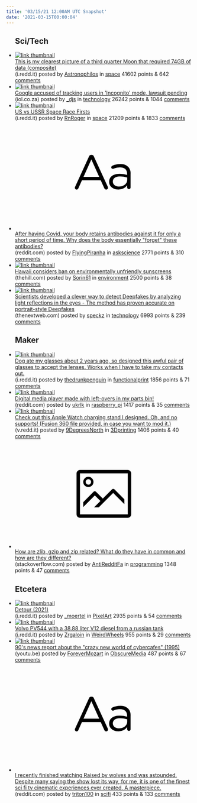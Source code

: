 ```yaml
---
title: '03/15/21 12:00AM UTC Snapshot'
date: '2021-03-15T00:00:04'
---
```

<ul>
<h2>Sci/Tech</h2>

<li><a href='https://i.redd.it/sq65q9vocym61.jpg'><img src='https://b.thumbs.redditmedia.com/hb8Q4p-5CfEO0tA0MUPQALkScZ5K6Q5RP80enp_A6Ro.jpg' alt='link thumbnail'></a><div><div class='linkTitle'><a href='https://i.redd.it/sq65q9vocym61.jpg'>This is my clearest picture of a third quarter Moon that required 74GB of data (composite)</a></div>(i.redd.it) posted by <a href='https://www.reddit.com/user/Astronophilos'>Astronophilos</a> in <a href='https://www.reddit.com/r/space'>space</a> 41602 points & 642 <a href='https://www.reddit.com/r/space/comments/m4r5hj/this_is_my_clearest_picture_of_a_third_quarter/'>comments</a></div></li>

<li><a href='https://www.iol.co.za/news/world/google-accused-of-tracking-users-in-incognito-mode-lawsuit-pending-7e0337fd-b4b5-543d-a37d-3af9b5d0b2ea'><img src='https://a.thumbs.redditmedia.com/K4D-PfBwLLgHhCxpbOv2kXDgwUt9QWNzjmeSNssyyk8.jpg' alt='link thumbnail'></a><div><div class='linkTitle'><a href='https://www.iol.co.za/news/world/google-accused-of-tracking-users-in-incognito-mode-lawsuit-pending-7e0337fd-b4b5-543d-a37d-3af9b5d0b2ea'>Google accused of tracking users in 'Incognito' mode, lawsuit pending</a></div>(iol.co.za) posted by <a href='https://www.reddit.com/user/_djs'>_djs</a> in <a href='https://www.reddit.com/r/technology'>technology</a> 26242 points & 1044 <a href='https://www.reddit.com/r/technology/comments/m4qdvt/google_accused_of_tracking_users_in_incognito/'>comments</a></div></li>

<li><a href='https://i.redd.it/6nq0t69bj1n61.png'><img src='https://b.thumbs.redditmedia.com/OPXJeeWEWxrrF6ILNMgb983WIetvlY0GCTWLd6m200o.jpg' alt='link thumbnail'></a><div><div class='linkTitle'><a href='https://i.redd.it/6nq0t69bj1n61.png'>US vs USSR Space Race Firsts</a></div>(i.redd.it) posted by <a href='https://www.reddit.com/user/RnRoger'>RnRoger</a> in <a href='https://www.reddit.com/r/space'>space</a> 21209 points & 1833 <a href='https://www.reddit.com/r/space/comments/m51f85/us_vs_ussr_space_race_firsts/'>comments</a></div></li>

<li><a href='https://www.reddit.com/r/askscience/comments/m4q2m9/after_having_covid_your_body_retains_antibodies/'><svg version='1.1' viewBox='-34 -12 104 64' preserveAspectRatio='xMidYMid slice' xmlns='http://www.w3.org/2000/svg' xmlns:xlink='http://www.w3.org/1999/xlink'>
    <title>text link thumbnail</title>
    <path d='M12.19,8.84a1.45,1.45,0,0,0-1.4-1h-.12a1.46,1.46,0,0,0-1.42,1L1.14,26.56a1.29,1.29,0,0,0-.14.59,1,1,0,0,0,1,1,1.12,1.12,0,0,0,1.08-.77l2.08-4.65h11l2.08,4.59a1.24,1.24,0,0,0,1.12.83,1.08,1.08,0,0,0,1.08-1.08,1.64,1.64,0,0,0-.14-.57ZM6.08,20.71l4.59-10.22,4.6,10.22Z'>
    </path>
    <path d='M32.24,14.78A6.35,6.35,0,0,0,27.6,13.2a11.36,11.36,0,0,0-4.7,1,1,1,0,0,0-.58.89,1,1,0,0,0,.94.92,1.23,1.23,0,0,0,.39-.08,8.87,8.87,0,0,1,3.72-.81c2.7,0,4.28,1.33,4.28,3.92v.5a15.29,15.29,0,0,0-4.42-.61c-3.64,0-6.14,1.61-6.14,4.64v.05c0,2.95,2.7,4.48,5.37,4.48a6.29,6.29,0,0,0,5.19-2.48V26.9a1,1,0,0,0,1,1,1,1,0,0,0,1-1.06V19A5.71,5.71,0,0,0,32.24,14.78Zm-.56,7.7c0,2.28-2.17,3.89-4.81,3.89-1.94,0-3.61-1.06-3.61-2.86v-.06c0-1.8,1.5-3,4.2-3a15.2,15.2,0,0,1,4.22.61Z'>
    </path>
    </svg></a><div><div class='linkTitle'><a href='https://www.reddit.com/r/askscience/comments/m4q2m9/after_having_covid_your_body_retains_antibodies/'>After having Covid, your body retains antibodies against it for only a short period of time. Why does the body essentially "forget" these antibodies?</a></div>(reddit.com) posted by <a href='https://www.reddit.com/user/FlyingPiranha'>FlyingPiranha</a> in <a href='https://www.reddit.com/r/askscience'>askscience</a> 2771 points & 310 <a href='https://www.reddit.com/r/askscience/comments/m4q2m9/after_having_covid_your_body_retains_antibodies/'>comments</a></div></li>

<li><a href='https://thehill.com/homenews/state-watch/543064-hawaii-considers-ban-on-environmentally-unfriendly-sunscreens'><img src='https://b.thumbs.redditmedia.com/v7rjtBbuPjhapMTQryi1RydufGjNSjCda31zHQbCR7k.jpg' alt='link thumbnail'></a><div><div class='linkTitle'><a href='https://thehill.com/homenews/state-watch/543064-hawaii-considers-ban-on-environmentally-unfriendly-sunscreens'>Hawaii considers ban on environmentally unfriendly sunscreens</a></div>(thehill.com) posted by <a href='https://www.reddit.com/user/Sorin61'>Sorin61</a> in <a href='https://www.reddit.com/r/environment'>environment</a> 2500 points & 38 <a href='https://www.reddit.com/r/environment/comments/m4sc30/hawaii_considers_ban_on_environmentally/'>comments</a></div></li>

<li><a href='https://thenextweb.com/neural/2021/03/11/ai-detects-deepfakes-analyzing-light-reflections-in-the-cornea-eyes-gans-thispersondoesnotexist/'><img src='https://b.thumbs.redditmedia.com/qA9Y33Om5wSusocPo22o8pcrXYAfvR72lHRT5B4OMMo.jpg' alt='link thumbnail'></a><div><div class='linkTitle'><a href='https://thenextweb.com/neural/2021/03/11/ai-detects-deepfakes-analyzing-light-reflections-in-the-cornea-eyes-gans-thispersondoesnotexist/'>Scientists developed a clever way to detect Deepfakes by analyzing light reflections in the eyes - The method has proven accurate on portrait-style Deepfakes</a></div>(thenextweb.com) posted by <a href='https://www.reddit.com/user/speckz'>speckz</a> in <a href='https://www.reddit.com/r/technology'>technology</a> 6993 points & 239 <a href='https://www.reddit.com/r/technology/comments/m4tr0y/scientists_developed_a_clever_way_to_detect/'>comments</a></div></li>

<h2>Maker</h2>

<li><a href='https://i.redd.it/iiq3g73j30n61.jpg'><img src='https://b.thumbs.redditmedia.com/exsvM6zyGhAcJxmiX_gPRUeEIPVhonK0nZccCZ2XcPs.jpg' alt='link thumbnail'></a><div><div class='linkTitle'><a href='https://i.redd.it/iiq3g73j30n61.jpg'>Dog ate my glasses about 2 years ago, so designed this awful pair of glasses to accept the lenses. Works when I have to take my contacts out.</a></div>(i.redd.it) posted by <a href='https://www.reddit.com/user/thedrunkpenguin'>thedrunkpenguin</a> in <a href='https://www.reddit.com/r/functionalprint'>functionalprint</a> 1856 points & 71 <a href='https://www.reddit.com/r/functionalprint/comments/m4vmr8/dog_ate_my_glasses_about_2_years_ago_so_designed/'>comments</a></div></li>

<li><a href='https://www.reddit.com/gallery/m4nst7'><img src='https://a.thumbs.redditmedia.com/Cp3kwJ1_jUXM-0bnkajTtH4KxKqxXRuaTFp-HqmQkQ4.jpg' alt='link thumbnail'></a><div><div class='linkTitle'><a href='https://www.reddit.com/gallery/m4nst7'>Digital media player made with left-overs in my parts bin!</a></div>(reddit.com) posted by <a href='https://www.reddit.com/user/ukrlk'>ukrlk</a> in <a href='https://www.reddit.com/r/raspberry_pi'>raspberry_pi</a> 1417 points & 35 <a href='https://www.reddit.com/r/raspberry_pi/comments/m4nst7/digital_media_player_made_with_leftovers_in_my/'>comments</a></div></li>

<li><a href='https://v.redd.it/dxlf17aldwm61'><img src='https://b.thumbs.redditmedia.com/R6LrRsc-kITON8CS-lwJMoQJ1grlmU_nwG_zf2h6kJc.jpg' alt='link thumbnail'></a><div><div class='linkTitle'><a href='https://v.redd.it/dxlf17aldwm61'>Check out this Apple Watch charging stand I designed. Oh, and no supports! (Fusion 360 file provided, in case you want to mod it.)</a></div>(v.redd.it) posted by <a href='https://www.reddit.com/user/9DegreesNorth'>9DegreesNorth</a> in <a href='https://www.reddit.com/r/3Dprinting'>3Dprinting</a> 1406 points & 40 <a href='https://www.reddit.com/r/3Dprinting/comments/m4kthy/check_out_this_apple_watch_charging_stand_i/'>comments</a></div></li>

<li><a href='https://stackoverflow.com/a/20765054'><svg version='1.1' viewBox='-34 -14 104 64' preserveAspectRatio='xMidYMid meet' xmlns='http://www.w3.org/2000/svg' xmlns:xlink='http://www.w3.org/1999/xlink'>
    <title>link thumbnail</title>
    <path d='M32,4H4A2,2,0,0,0,2,6V30a2,2,0,0,0,2,2H32a2,2,0,0,0,2-2V6A2,2,0,0,0,32,4ZM4,30V6H32V30Z'></path>
    <path d='M8.92,14a3,3,0,1,0-3-3A3,3,0,0,0,8.92,14Zm0-4.6A1.6,1.6,0,1,1,7.33,11,1.6,1.6,0,0,1,8.92,9.41Z'></path>
    <path d='M22.78,15.37l-5.4,5.4-4-4a1,1,0,0,0-1.41,0L5.92,22.9v2.83l6.79-6.79L16,22.18l-3.75,3.75H15l8.45-8.45L30,24V21.18l-5.81-5.81A1,1,0,0,0,22.78,15.37Z'></path>
    </svg></a><div><div class='linkTitle'><a href='https://stackoverflow.com/a/20765054'>How are zlib, gzip and zip related? What do they have in common and how are they different?</a></div>(stackoverflow.com) posted by <a href='https://www.reddit.com/user/AntiRedditFa'>AntiRedditFa</a> in <a href='https://www.reddit.com/r/programming'>programming</a> 1348 points & 47 <a href='https://www.reddit.com/r/programming/comments/m4v34m/how_are_zlib_gzip_and_zip_related_what_do_they/'>comments</a></div></li>

<h2>Etcetera</h2>

<li><a href='https://i.redd.it/rcqdebisjtm61.gif'><img src='https://b.thumbs.redditmedia.com/9-a2-as8t6ntvAdlEkxSJ9ySwRK7dPeaki_kJDwzM0E.jpg' alt='link thumbnail'></a><div><div class='linkTitle'><a href='https://i.redd.it/rcqdebisjtm61.gif'>Detour (2021)</a></div>(i.redd.it) posted by <a href='https://www.reddit.com/user/_moertel'>_moertel</a> in <a href='https://www.reddit.com/r/PixelArt'>PixelArt</a> 2935 points & 54 <a href='https://www.reddit.com/r/PixelArt/comments/m4roau/detour_2021/'>comments</a></div></li>

<li><a href='https://i.redd.it/n1u2y893tum61.jpg'><img src='https://b.thumbs.redditmedia.com/F4mkZrAVFOApz--OnCXZZ_g1fdwIy0qhW9lMsUqFAlc.jpg' alt='link thumbnail'></a><div><div class='linkTitle'><a href='https://i.redd.it/n1u2y893tum61.jpg'>Volvo PV544 with a 38.88 liter V12 diesel from a russian tank</a></div>(i.redd.it) posted by <a href='https://www.reddit.com/user/Zrgaloin'>Zrgaloin</a> in <a href='https://www.reddit.com/r/WeirdWheels'>WeirdWheels</a> 955 points & 29 <a href='https://www.reddit.com/r/WeirdWheels/comments/m4vdbp/volvo_pv544_with_a_3888_liter_v12_diesel_from_a/'>comments</a></div></li>

<li><a href='https://youtu.be/LEDRj59hDUE'><img src='https://a.thumbs.redditmedia.com/gHrg70SB5viPApMzVJubm7TdPGn9zvd5n_XQl2Jy4l4.jpg' alt='link thumbnail'></a><div><div class='linkTitle'><a href='https://youtu.be/LEDRj59hDUE'>90's news report about the "crazy new world of cybercafes" (1995)</a></div>(youtu.be) posted by <a href='https://www.reddit.com/user/ForeverMozart'>ForeverMozart</a> in <a href='https://www.reddit.com/r/ObscureMedia'>ObscureMedia</a> 487 points & 67 <a href='https://www.reddit.com/r/ObscureMedia/comments/m4m3cx/90s_news_report_about_the_crazy_new_world_of/'>comments</a></div></li>

<li><a href='https://www.reddit.com/r/scifi/comments/m4t2mi/i_recently_finished_watching_raised_by_wolves_and/'><svg version='1.1' viewBox='-34 -12 104 64' preserveAspectRatio='xMidYMid slice' xmlns='http://www.w3.org/2000/svg' xmlns:xlink='http://www.w3.org/1999/xlink'>
    <title>text link thumbnail</title>
    <path d='M12.19,8.84a1.45,1.45,0,0,0-1.4-1h-.12a1.46,1.46,0,0,0-1.42,1L1.14,26.56a1.29,1.29,0,0,0-.14.59,1,1,0,0,0,1,1,1.12,1.12,0,0,0,1.08-.77l2.08-4.65h11l2.08,4.59a1.24,1.24,0,0,0,1.12.83,1.08,1.08,0,0,0,1.08-1.08,1.64,1.64,0,0,0-.14-.57ZM6.08,20.71l4.59-10.22,4.6,10.22Z'>
    </path>
    <path d='M32.24,14.78A6.35,6.35,0,0,0,27.6,13.2a11.36,11.36,0,0,0-4.7,1,1,1,0,0,0-.58.89,1,1,0,0,0,.94.92,1.23,1.23,0,0,0,.39-.08,8.87,8.87,0,0,1,3.72-.81c2.7,0,4.28,1.33,4.28,3.92v.5a15.29,15.29,0,0,0-4.42-.61c-3.64,0-6.14,1.61-6.14,4.64v.05c0,2.95,2.7,4.48,5.37,4.48a6.29,6.29,0,0,0,5.19-2.48V26.9a1,1,0,0,0,1,1,1,1,0,0,0,1-1.06V19A5.71,5.71,0,0,0,32.24,14.78Zm-.56,7.7c0,2.28-2.17,3.89-4.81,3.89-1.94,0-3.61-1.06-3.61-2.86v-.06c0-1.8,1.5-3,4.2-3a15.2,15.2,0,0,1,4.22.61Z'>
    </path>
    </svg></a><div><div class='linkTitle'><a href='https://www.reddit.com/r/scifi/comments/m4t2mi/i_recently_finished_watching_raised_by_wolves_and/'>I recently finished watching Raised by wolves and was astounded. Despite many saying the show lost its way, for me, it is one of the finest sci fi tv cinematic experiences ever created. A masterpiece.</a></div>(reddit.com) posted by <a href='https://www.reddit.com/user/triton100'>triton100</a> in <a href='https://www.reddit.com/r/scifi'>scifi</a> 433 points & 133 <a href='https://www.reddit.com/r/scifi/comments/m4t2mi/i_recently_finished_watching_raised_by_wolves_and/'>comments</a></div></li>

</ul>
